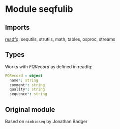 # Module seqfulib 

## Imports

[readfq](https://github.com/andreas-wilm/nimreadfq/), sequtils, strutils, math, tables, osproc, streams

## Types

Works with *FQRecord* as defined in readfq:

```nim
FQRecord = object
  name*: string
  comment*: string
  quality*: string
  sequence*: string
```


## Original module

Based on `nimbioseq` by Jonathan Badger
